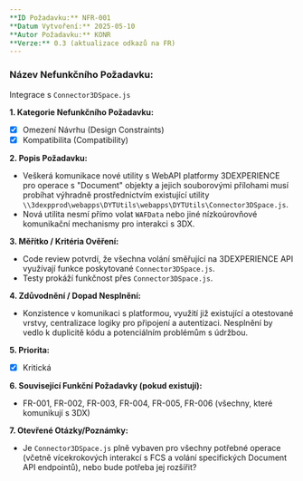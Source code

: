 ```yaml
---
**ID Požadavku:** NFR-001
**Datum Vytvoření:** 2025-05-10
**Autor Požadavku:** KONR
**Verze:** 0.3 (aktualizace odkazů na FR)
---
```


### Název Nefunkčního Požadavku:
Integrace s `Connector3DSpace.js`

**1. Kategorie Nefunkčního Požadavku:**
   - [X] Omezení Návrhu (Design Constraints)
   - [X] Kompatibilita (Compatibility)

**2. Popis Požadavku:**
   - Veškerá komunikace nové utility s WebAPI platformy 3DEXPERIENCE pro operace s "Document" objekty a jejich souborovými přílohami musí probíhat výhradně prostřednictvím existující utility `\\3dexpprod\webapps\DYTUtils\webapps\DYTUtils\Connector3DSpace.js`.
   - Nová utilita nesmí přímo volat `WAFData` nebo jiné nízkoúrovňové komunikační mechanismy pro interakci s 3DX.

**3. Měřítko / Kritéria Ověření:**
   - Code review potvrdí, že všechna volání směřující na 3DEXPERIENCE API využívají funkce poskytované `Connector3DSpace.js`.
   - Testy prokáží funkčnost přes `Connector3DSpace.js`.

**4. Zdůvodnění / Dopad Nesplnění:**
   - Konzistence v komunikaci s platformou, využití již existující a otestované vrstvy, centralizace logiky pro připojení a autentizaci. Nesplnění by vedlo k duplicitě kódu a potenciálním problémům s údržbou.

**5. Priorita:**
   - [X] Kritická

**6. Související Funkční Požadavky (pokud existují):**
   - FR-001, FR-002, FR-003, FR-004, FR-005, FR-006 (všechny, které komunikují s 3DX)

**7. Otevřené Otázky/Poznámky:**
   - Je `Connector3DSpace.js` plně vybaven pro všechny potřebné operace (včetně vícekrokových interakcí s FCS a volání specifických Document API endpointů), nebo bude potřeba jej rozšířit?
